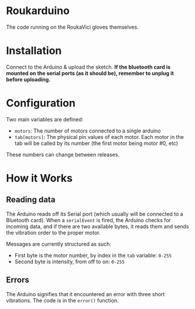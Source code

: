 # Roukarduino
The code running on the RoukaVici gloves themselves.

# Installation
Connect to the Arduino & upload the sketch.
**If the bluetooth card is mounted on the serial ports (as it should be), remember to unplug it before uploading.**

# Configuration
Two main variables are defined:
- `motors`: The number of motors connected to a single arduino
- `tab[motors]`: The physical pin values of each motor. Each motor in the tab will be called by its number (the first motor being motor #0, etc)

These numbers can change between releases.

# How it Works
## Reading data
The Arduino reads off its Serial port (which usually will be connected to a Bluetooth card). When a `serialEvent` is fired, the Arduino checks for incoming data, and if there are two available bytes, it reads them and sends the vibration order to the proper motor.

Messages are currently structured as such:
- First byte is the motor number, by index in the `tab` variable: `0-255`
- Second byte is intensity, from off to on: `0-255`

## Errors
The Arduino signifies that it encountered an error with three short vibrations. The code is in the `error()` function.
